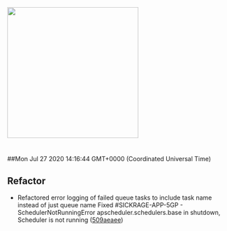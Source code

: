 <img width="300px" src="https://sickrage.ca/img/logo-stacked.png" />

# 

##Mon Jul 27 2020 14:16:44 GMT+0000 (Coordinated Universal Time)


## Refactor
  - Refactored error logging of failed queue tasks to include task name instead of just queue name Fixed #SICKRAGE-APP-5GP - SchedulerNotRunningError apscheduler.schedulers.base in shutdown, Scheduler is not running
  ([509aeaee](https://gitlab-ci-token:xVss53U3R6xVxaU6CCxY@git.sickrage.ca/SiCKRAGE/sickrage/commit/509aeaee86ad8fd59022f6801e8319dfa6f3405c))




